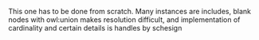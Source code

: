 This one has to be done from scratch. Many instances are includes, blank nodes with owl:union makes
resolution difficult, and implementation of cardinality and certain details is handles by schesign